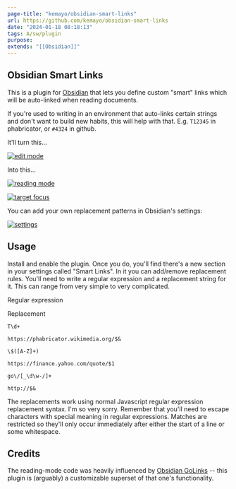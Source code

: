 ```yaml
---
page-title: "kemayo/obsidian-smart-links"
url: https://github.com/kemayo/obsidian-smart-links
date: "2024-01-18 08:18:13"
tags: A/sw/plugin
purpose:
extends: "[[Obsidian]]"
---
```


## Obsidian Smart Links

This is a plugin for [Obsidian](https://obsidian.md/) that lets you define custom "smart" links which will be auto-linked when reading documents.

If you're used to writing in an environment that auto-links certain strings and don't want to build new habits, this will help with that. E.g. `T12345` in phabricator, or `#4324` in github.

It'll turn this...

[![edit mode](https://user-images.githubusercontent.com/2187/206587959-dd4237a7-98ce-43a7-9373-4f4c695d3efe.png)](https://user-images.githubusercontent.com/2187/206587959-dd4237a7-98ce-43a7-9373-4f4c695d3efe.png)

Into this...

[![reading mode](https://user-images.githubusercontent.com/2187/206588016-a13f5b4a-19a7-48ce-bc4b-9cb86bf25e43.png)](https://user-images.githubusercontent.com/2187/206588016-a13f5b4a-19a7-48ce-bc4b-9cb86bf25e43.png)

[![target focus](https://user-images.githubusercontent.com/2187/206588064-da4c6242-a29d-4d36-95d6-0b4fb4979c09.png)](https://user-images.githubusercontent.com/2187/206588064-da4c6242-a29d-4d36-95d6-0b4fb4979c09.png)

You can add your own replacement patterns in Obsidian's settings:

[![settings](https://user-images.githubusercontent.com/2187/206587877-382c293e-8c71-419d-b11b-f2043ff9163b.png)](https://user-images.githubusercontent.com/2187/206587877-382c293e-8c71-419d-b11b-f2043ff9163b.png)

## Usage

Install and enable the plugin. Once you do, you'll find there's a new section in your settings called "Smart Links". In it you can add/remove replacement rules. You'll need to write a regular expression and a replacement string for it. This can range from very simple to very complicated.

Regular expression

Replacement

`T\d+`

`https://phabricator.wikimedia.org/$&`

`\$([A-Z]+)`

`https://finance.yahoo.com/quote/$1`

`go\/[_\d\w-/]+`

`http://$&`

The replacements work using normal Javascript regular expression replacement syntax. I'm so very sorry. Remember that you'll need to escape characters with special meaning in regular expressions. Matches are restricted so they'll only occur immediately after either the start of a line or some whitespace.

## Credits

The reading-mode code was heavily influenced by [Obsidian GoLinks](https://github.com/xavdid/obsidian-golinks) -- this plugin is (arguably) a customizable superset of that one's functionality.